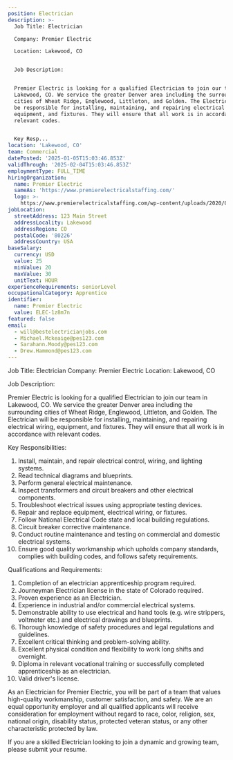 ```yaml
---
position: Electrician
description: >-
  Job Title: Electrician

  Company: Premier Electric

  Location: Lakewood, CO


  Job Description:


  Premier Electric is looking for a qualified Electrician to join our team in
  Lakewood, CO. We service the greater Denver area including the surrounding
  cities of Wheat Ridge, Englewood, Littleton, and Golden. The Electrician will
  be responsible for installing, maintaining, and repairing electrical wiring,
  equipment, and fixtures. They will ensure that all work is in accordance with
  relevant codes.


  Key Resp...
location: 'Lakewood, CO'
team: Commercial
datePosted: '2025-01-05T15:03:46.853Z'
validThrough: '2025-02-04T15:03:46.853Z'
employmentType: FULL_TIME
hiringOrganization:
  name: Premier Electric
  sameAs: 'https://www.premierelectricalstaffing.com/'
  logo: >-
    https://www.premierelectricalstaffing.com/wp-content/uploads/2020/05/Premier-Electrical-Staffing-logo.png
jobLocation:
  streetAddress: 123 Main Street
  addressLocality: Lakewood
  addressRegion: CO
  postalCode: '80226'
  addressCountry: USA
baseSalary:
  currency: USD
  value: 25
  minValue: 20
  maxValue: 30
  unitText: HOUR
experienceRequirements: seniorLevel
occupationalCategory: Apprentice
identifier:
  name: Premier Electric
  value: ELEC-1z8m7n
featured: false
email:
  - will@bestelectricianjobs.com
  - Michael.Mckeaige@pes123.com
  - Sarahann.Moody@pes123.com
  - Drew.Hammond@pes123.com
---
```




Job Title: Electrician
Company: Premier Electric
Location: Lakewood, CO

Job Description:

Premier Electric is looking for a qualified Electrician to join our team in Lakewood, CO. We service the greater Denver area including the surrounding cities of Wheat Ridge, Englewood, Littleton, and Golden. The Electrician will be responsible for installing, maintaining, and repairing electrical wiring, equipment, and fixtures. They will ensure that all work is in accordance with relevant codes.

Key Responsibilities:

1. Install, maintain, and repair electrical control, wiring, and lighting systems.
2. Read technical diagrams and blueprints.
3. Perform general electrical maintenance.
4. Inspect transformers and circuit breakers and other electrical components.
5. Troubleshoot electrical issues using appropriate testing devices.
6. Repair and replace equipment, electrical wiring, or fixtures.
7. Follow National Electrical Code state and local building regulations.
8. Circuit breaker corrective maintenance.
9. Conduct routine maintenance and testing on commercial and domestic electrical systems.
10. Ensure good quality workmanship which upholds company standards, complies with building codes, and follows safety requirements.

Qualifications and Requirements:

1. Completion of an electrician apprenticeship program required.
2. Journeyman Electrician license in the state of Colorado required.
3. Proven experience as an Electrician.
4. Experience in industrial and/or commercial electrical systems.
5. Demonstrable ability to use electrical and hand tools (e.g. wire strippers, voltmeter etc.) and electrical drawings and blueprints.
6. Thorough knowledge of safety procedures and legal regulations and guidelines.
7. Excellent critical thinking and problem-solving ability.
8. Excellent physical condition and flexibility to work long shifts and overnight.
9. Diploma in relevant vocational training or successfully completed apprenticeship as an electrician.
10. Valid driver's license.

As an Electrician for Premier Electric, you will be part of a team that values high-quality workmanship, customer satisfaction, and safety. We are an equal opportunity employer and all qualified applicants will receive consideration for employment without regard to race, color, religion, sex, national origin, disability status, protected veteran status, or any other characteristic protected by law.

If you are a skilled Electrician looking to join a dynamic and growing team, please submit your resume.

